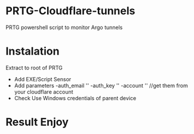 # PRTG-Cloudflare-tunnels
PRTG powershell script to monitor Argo tunnels

# Instalation
Extract to root of PRTG
* Add EXE/Script Sensor
* Add parameters -auth_email '' -auth_key '' -account '' //get them from your cloudflare account
* Check Use Windows credentials of parent device

# Result Enjoy

